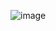 
![image](https://user-images.githubusercontent.com/24928445/171915060-cc74a64d-5ab6-47a3-91f7-dd3b7482a522.png)

